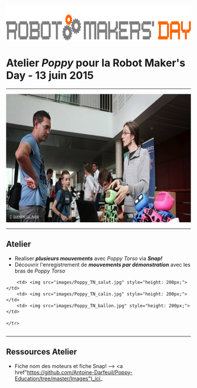 <a href="http://robotmakersday.fr/"> <img src="images/logo_RMD.jpg" style="height: 100px;"> </a>

# Atelier _Poppy_ pour la Robot Maker's Day - 13 juin 2015 



 
 ---

<a href="http://www.sudouest.fr/2015/06/15/talence-retour-en-images-sur-le-robot-maker-s-day-1951914-4725.php"> <img src="images/RMD_SudOuest.jpg" alt="Article Sud Ouest - Robot Maker's Day" style="height : 350px;"> </a>



---

## Atelier

* Realiser _**plusieurs mouvements**_ avec _Poppy Torso_ via _**Snap!**_
* Découvrir l'enregistrement de _**mouvements par démonstration**_ avec les bras de _Poppy Torso_

<table>
    <tr>
        
        <td> <img src="images/Poppy_TN_salut.jpg" style="height: 200px;"> </td>
        <td> <img src="images/Poppy_TN_calin.jpg" style="height: 200px;"> </td>
        <td> <img src="images/Poppy_TN_ballon.jpg" style="height: 200px;"> </td> 
        
    </tr>
</table>








---
## Ressources Atelier

* Fiche nom des moteurs et fiche Snap! --> <a href"https://github.com/Antoine-Darfeuil/Poppy-Education/tree/master/Images")_ici_
